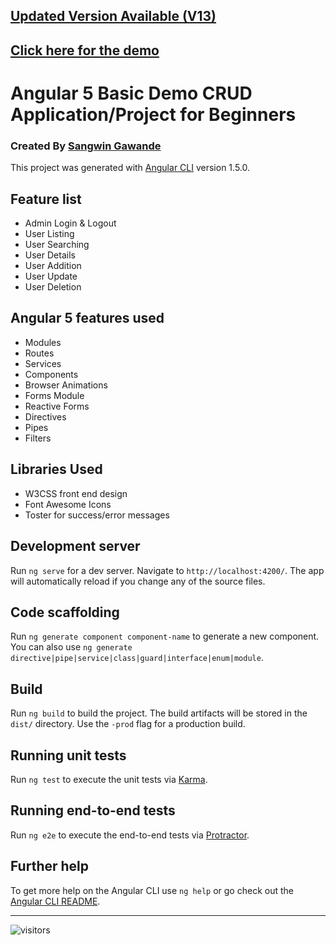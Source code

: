 
## [Updated Version Available (V13)](https://github.com/sangwin/Student-Management-Angular-13-CRUD)

## [Click here for the demo](https://blog.sangw.in/angular-student-management/)


# Angular 5 Basic Demo CRUD Application/Project for Beginners
### Created By [Sangwin Gawande](https://sangw.in)

This project was generated with [Angular CLI](https://github.com/angular/angular-cli) version 1.5.0.

## Feature list

 * Admin Login & Logout
 * User Listing
 * User Searching
 * User Details
 * User Addition
 * User Update
 * User Deletion


## Angular 5 features used

 * Modules
 * Routes
 * Services
 * Components
 * Browser Animations
 * Forms Module
 * Reactive Forms
 * Directives
 * Pipes
 * Filters
 

## Libraries Used

 * W3CSS front end design
 * Font Awesome Icons
 * Toster for success/error messages


## Development server

Run `ng serve` for a dev server. Navigate to `http://localhost:4200/`. The app will automatically reload if you change any of the source files.

## Code scaffolding

Run `ng generate component component-name` to generate a new component. You can also use `ng generate directive|pipe|service|class|guard|interface|enum|module`.

## Build

Run `ng build` to build the project. The build artifacts will be stored in the `dist/` directory. Use the `-prod` flag for a production build.

## Running unit tests

Run `ng test` to execute the unit tests via [Karma](https://karma-runner.github.io).

## Running end-to-end tests

Run `ng e2e` to execute the end-to-end tests via [Protractor](http://www.protractortest.org/).

## Further help

To get more help on the Angular CLI use `ng help` or go check out the [Angular CLI README](https://github.com/angular/angular-cli/blob/master/README.md).


------------



![visitors](https://img.shields.io/badge/dynamic/json?color=badge&label=Thank%20you%20for%20visiting%20%28Since%20June%202022%29&query=value&url=https://api.countapi.xyz/hit/sangwin.Angular-5-Sample-Demo/readme)
